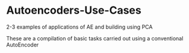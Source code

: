 # Autoencoders-Use-Cases
2-3 examples of applications of AE and building using PCA

These are a compilation of basic tasks carried out using a conventional AutoEncoder
